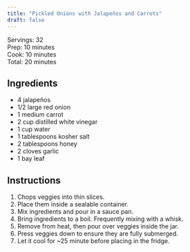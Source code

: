 ```yaml
---
title: "Pickled Onions with Jalapeños and Carrots"
draft: false
---
```


Servings: 32  
Prep: 10 minutes  
Cook: 10 minutes  
Total: 20 minutes  


## Ingredients

- 4 jalapeños
- 1/2 large red onion
- 1 medium carrot
- 2 cup distilled white vinegar
- 1 cup water
- 1 tablespoons kosher salt
- 2 tablespoons honey
- 2 cloves garlic
- 1 bay leaf


## Instructions

1. Chops veggies into thin slices.
2. Place them inside a sealable container.
3. Mix ingredients and pour in a sauce pan.
4. Bring ingredients to a boil. Frequently mixing with a whisk.
5. Remove from heat, then pour over veggies inside the jar.
6. Press veggies down to ensure they are fully submerged.
7. Let it cool for ~25 minute before placing in the fridge.
